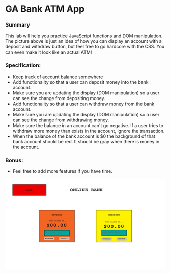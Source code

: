# GA Bank ATM App

### Summary
This lab will help you practice JavaScript functions and DOM manipulation. The picture above is just an idea of how you can display an account with a deposit and withdraw button, but feel free to go hardcore with the CSS. You can even make it look like an actual ATM!

### Specification:
* Keep track of account balance somewhere
* Add functionality so that a user can deposit money into the bank account.
* Make sure you are updating the display (DOM manipulation) so a user can see the change from depositing money.
* Add functionality so that a user can withdraw money from the bank account.
* Make sure you are updating the display (DOM manipulation) so a user can see the change from withdrawing money.
* Make sure the balance in an account can't go negative. If a user tries to
withdraw more money than exists in the account, ignore the transaction.
* When the balance of the bank account is $0 the background of that bank account
should be red. It should be gray when there is money in the account.

### Bonus:
* Feel free to add more features if you have time.

![GA Bank Wireframes](Unit_1/bank_wireframe.jpg "GA Bank wireframes")